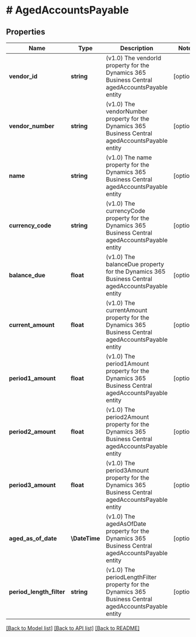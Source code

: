 # # AgedAccountsPayable

## Properties

Name | Type | Description | Notes
------------ | ------------- | ------------- | -------------
**vendor_id** | **string** | (v1.0) The vendorId property for the Dynamics 365 Business Central agedAccountsPayable entity | [optional]
**vendor_number** | **string** | (v1.0) The vendorNumber property for the Dynamics 365 Business Central agedAccountsPayable entity | [optional]
**name** | **string** | (v1.0) The name property for the Dynamics 365 Business Central agedAccountsPayable entity | [optional]
**currency_code** | **string** | (v1.0) The currencyCode property for the Dynamics 365 Business Central agedAccountsPayable entity | [optional]
**balance_due** | **float** | (v1.0) The balanceDue property for the Dynamics 365 Business Central agedAccountsPayable entity | [optional]
**current_amount** | **float** | (v1.0) The currentAmount property for the Dynamics 365 Business Central agedAccountsPayable entity | [optional]
**period1_amount** | **float** | (v1.0) The period1Amount property for the Dynamics 365 Business Central agedAccountsPayable entity | [optional]
**period2_amount** | **float** | (v1.0) The period2Amount property for the Dynamics 365 Business Central agedAccountsPayable entity | [optional]
**period3_amount** | **float** | (v1.0) The period3Amount property for the Dynamics 365 Business Central agedAccountsPayable entity | [optional]
**aged_as_of_date** | **\DateTime** | (v1.0) The agedAsOfDate property for the Dynamics 365 Business Central agedAccountsPayable entity | [optional]
**period_length_filter** | **string** | (v1.0) The periodLengthFilter property for the Dynamics 365 Business Central agedAccountsPayable entity | [optional]

[[Back to Model list]](../../README.md#models) [[Back to API list]](../../README.md#endpoints) [[Back to README]](../../README.md)
